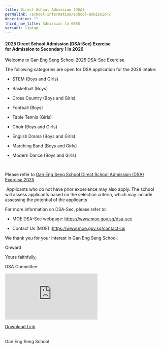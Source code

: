 ```yaml
---
title: Direct School Admission (DSA)
permalink: /school-information/school-admission/
description: ""
third_nav_title: Admission to GESS
variant: tiptap
---
```

<h4><strong>2025 Direct School Admission (DSA-Sec) Exercise<br>for Admission to Secondary 1 in 2026</strong></h4>
<p>Welcome to Gan Eng Seng School 2025 DSA-Sec Exercise.</p>
<p>The following categories are open for DSA application for the 2026 intake:</p>
<ul data-tight="true" class="tight">
<li>
<p>STEM (Boys and Girls)</p>
</li>
<li>
<p>Basketball (Boys)</p>
</li>
<li>
<p>Cross Country (Boys and Girls)</p>
</li>
<li>
<p>Football (Boys)</p>
</li>
<li>
<p>Table Tennis (Girls)</p>
</li>
<li>
<p>Choir (Boys and Girls)</p>
</li>
<li>
<p>English Drama (Boys and Girls)</p>
</li>
<li>
<p>Marching Band (Boys and Girls)</p>
</li>
<li>
<p>Modern Dance (Boys and Girls)</p>
</li>
</ul>
<p>&nbsp;</p>
<p>Please refer to <a href="/files/DSA_Sec_2025_For_School_Portal.pdf" rel="noopener nofollow" target="_blank">Gan Eng Seng School Direct School Admission (DSA) Exercise 2025</a>
</p>
<p>&nbsp;Applicants who do not have prior experience may also apply. The
school will assess applicants based on the selection criteria, which may
include assessing the potential of the applicants</p>
<p>For more information on DSA-Sec, please refer to:</p>
<ul data-tight="true" class="tight">
<li>
<p>MOE DSA-Sec webpage:&nbsp;<a href="https://www.moe.gov.sg/secondary/dsa" rel="noopener noreferrer nofollow" target="_blank">https://www.moe.gov.sg/dsa-sec</a>
</p>
</li>
<li>
<p>Contact Us (MOE) :<a href="https://www.moe.gov.sg/contact-us" rel="noopener noreferrer nofollow" target="_blank">https://www.moe.gov.sg/contact-us</a>
</p>
</li>
</ul>
<p>We thank you for your interest in Gan Eng Seng School.</p>
<p>Onward</p>
<p></p>
<p>Yours faithfully,</p>
<p>DSA Committee</p>
<p></p>
<div class="iframe-wrapper">
<iframe allowfullscreen="true" frameborder="0" src="https://www.youtube.com/embed/i7d6xaVJtKU"></iframe>
</div>
<p></p>
<p><a href="https://www.dropbox.com/scl/fi/qc5xs20plqtf97ghhdweq/140th-Anniversary-Production_Final.mp4?rlkey=85923w56o5f3x8x00h8szqxcm&amp;st=tz7lpwhf&amp;dl=0" rel="noopener nofollow" target="_blank">Download Link</a>
</p>
<p>
<br>Gan Eng Seng School</p>